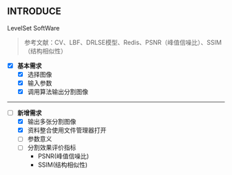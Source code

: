 ## INTRODUCE

LevelSet SoftWare

> 参考文献：CV、LBF、DRLSE模型、Redis、PSNR（峰值信噪比）、SSIM（结构相似性）

- [x] **基本需求**
    - [x] 选择图像
    - [x] 输入参数
    - [x] 调用算法输出分割图像 
---
- [ ] **新增需求**
    - [x] 输出多张分割图像
    - [x] 资料整合使用文件管理器打开    
    - [ ] 参数意义
    - [ ] 分割效果评价指标
        - PSNR(峰值信噪比)
        - SSIM(结构相似性)